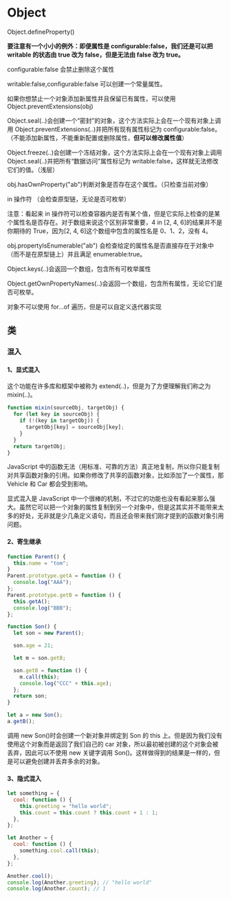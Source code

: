# Object

Object.defineProperty()

**要注意有一个小小的例外：即便属性是 configurable:false，我们还是可以把 writable 的状态由 true 改为 false，但是无法由 false 改为 true。**

configurable:false 会禁止删除这个属性

writable:false,configurable:false 可以创建一个常量属性。

如果你想禁止一个对象添加新属性并且保留已有属性，可以使用 Object.preventExtensions(obj)

Object.seal(..)会创建一个“密封”的对象，这个方法实际上会在一个现有对象上调用 Object.preventExtensions(..)并把所有现有属性标记为 configurable:false。（不能添加新属性，不能重新配置或删除属性，**但可以修改属性值**）

Object.freeze(..)会创建一个冻结对象，这个方法实际上会在一个现有对象上调用 Object.seal(..)并把所有“数据访问”属性标记为 writable:false，这样就无法修改它们的值。（浅层）

obj.hasOwnProperty("ab")判断对象是否存在这个属性。（只检查当前对像）

in 操作符 （会检查原型链，无论是否可枚举）

注意：看起来 in 操作符可以检查容器内是否有某个值，但是它实际上检查的是某个属性名是否存在。对于数组来说这个区别非常重要，4 in [2, 4, 6]的结果并不是你期待的 True，因为[2, 4, 6]这个数组中包含的属性名是 0、1、2，没有 4。

obj.propertyIsEnumerable("ab") 会检查给定的属性名是否直接存在于对象中（而不是在原型链上）并且满足 enumerable:true。

Object.keys(..)会返回一个数组，包含所有可枚举属性

Object.getOwnPropertyNames(..)会返回一个数组，包含所有属性，无论它们是否可枚举。

对象不可以使用 for...of 遍历，但是可以自定义迭代器实现

## 类

### 混入

#### 1、显式混入

这个功能在许多库和框架中被称为 extend(..)，但是为了方便理解我们称之为 mixin(..)。

```javascript
function mixin(sourceObj, targetObj) {
  for (let key in sourceObj) {
    if (!(key in targetObj)) {
      targetObj[key] = sourceObj[key];
    }
  }
  return targetObj;
}
```

JavaScript 中的函数无法（用标准、可靠的方法）真正地复制，所以你只能复制对共享函数对象的引用。如果你修改了共享的函数对象，比如添加了一个属性，那 Vehicle 和 Car 都会受到影响。

显式混入是 JavaScript 中一个很棒的机制，不过它的功能也没有看起来那么强大。虽然它可以把一个对象的属性复制到另一个对象中，但是这其实并不能带来太多的好处，无非就是少几条定义语句，而且还会带来我们刚才提到的函数对象引用问题。

#### 2、寄生继承

```javascript
function Parent() {
  this.name = "tom";
}
Parent.prototype.getA = function () {
  console.log("AAA");
};
Parent.prototype.getB = function () {
  this.getA();
  console.log("BBB");
};

function Son() {
  let son = new Parent();

  son.age = 21;

  let m = son.getB;

  son.getB = function () {
    m.call(this);
    console.log("CCC" + this.age);
  };
  return son;
}

let a = new Son();
a.getB();
```

调用 new Son()时会创建一个新对象并绑定到 Son 的 this 上。但是因为我们没有使用这个对象而是返回了我们自己的 car 对象，所以最初被创建的这个对象会被丢弃，因此可以不使用 new 关键字调用 Son()。这样做得到的结果是一样的，但是可以避免创建并丢弃多余的对象。

#### 3、隐式混入

```javascript
let something = {
  cool: function () {
    this.greeting = "hello world";
    this.count = this.count ? this.count + 1 : 1;
  },
};

let Another = {
  cool: function () {
    something.cool.call(this);
  },
};

Another.cool();
console.log(Another.greeting); // "hello world"
console.log(Another.count); // 1
```
